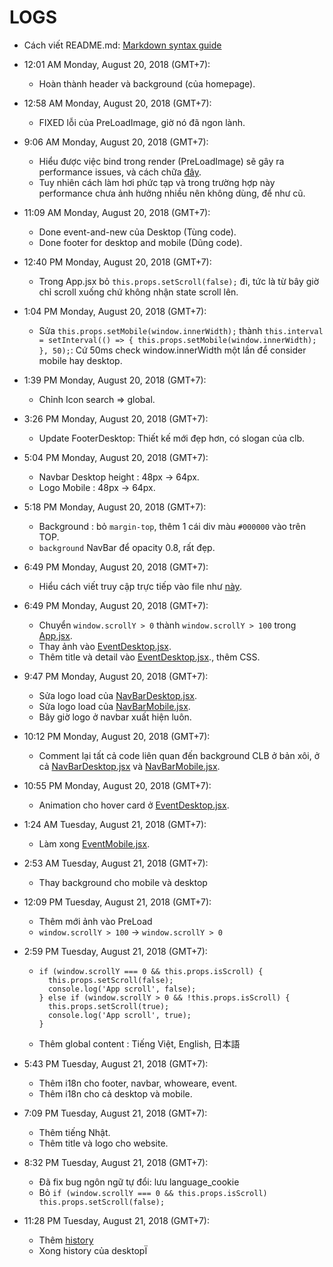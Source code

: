 # LOGS

- Cách viết README.md: [Markdown syntax guide](https://confluence.atlassian.com/bitbucketserver/markdown-syntax-guide-776639995.html)

- 12:01 AM Monday, August 20, 2018 (GMT+7):

  - Hoàn thành header và background (của homepage).

- 12:58 AM Monday, August 20, 2018 (GMT+7):

  - FIXED lỗi của PreLoadImage, giờ nó đã ngon lành.

- 9:06 AM Monday, August 20, 2018 (GMT+7):

  - Hiểu được việc bind trong render (PreLoadImage) sẽ gây ra performance issues, và cách chữa [đây](https://medium.freecodecamp.org/react-pattern-extract-child-components-to-avoid-binding-e3ad8310725e).
  - Tuy nhiên cách làm hơi phức tạp và trong trường hợp này performance chưa ảnh hưởng nhiều nên không dùng, để như cũ.

- 11:09 AM Monday, August 20, 2018 (GMT+7):

  - Done event-and-new của Desktop (Tùng code).
  - Done footer for desktop and mobile (Dũng code).

- 12:40 PM Monday, August 20, 2018 (GMT+7):

  - Trong App.jsx bỏ `this.props.setScroll(false);` đi, tức là từ bây giờ chỉ scroll xuống chứ không nhận state scroll lên.

- 1:04 PM Monday, August 20, 2018 (GMT+7):

  - Sửa `this.props.setMobile(window.innerWidth);` thành `this.interval = setInterval(() => { this.props.setMobile(window.innerWidth); }, 50);`: Cứ 50ms check window.innerWidth một lần để consider mobile hay desktop.

- 1:39 PM Monday, August 20, 2018 (GMT+7):

  - Chỉnh Icon search => global.

- 3:26 PM Monday, August 20, 2018 (GMT+7):

  - Update FooterDesktop: Thiết kế mới đẹp hơn, có slogan của clb.

- 5:04 PM Monday, August 20, 2018 (GMT+7):

  - Navbar Desktop height : 48px -> 64px.
  - Logo Mobile : 48px -> 64px.

- 5:18 PM Monday, August 20, 2018 (GMT+7):

  - Background : bỏ `margin-top`, thêm 1 cái div màu `#000000` vào trên TOP.
  - `background` NavBar để opacity 0.8, rất đẹp.

- 6:49 PM Monday, August 20, 2018 (GMT+7):

  - Hiểu cách viết truy cập trực tiếp vào file như [này](./src/components/App.jsx).

- 6:49 PM Monday, August 20, 2018 (GMT+7):

  - Chuyển `window.scrollY > 0` thành `window.scrollY > 100` trong [App.jsx](./src/components/App.jsx).
  - Thay ảnh vào [EventDesktop.jsx](./src/components/homepage/event-and-new/EventDesktop.jsx).
  - Thêm title và detail vào [EventDesktop.jsx](./src/components/homepage/event-and-new/EventDesktop.jsx)., thêm CSS.

- 9:47 PM Monday, August 20, 2018 (GMT+7):

  - Sửa logo load của [NavBarDesktop.jsx](./src/components/navbar/NavBarDesktop.jsx).
  - Sửa logo load của [NavBarMobile.jsx](./src/components/navbar/NavBarMobile.jsx).
  - Bây giờ logo ở navbar xuất hiện luôn.

- 10:12 PM Monday, August 20, 2018 (GMT+7):

  - Comment lại tất cả code liên quan đến background CLB ở bản xôi, ở cả [NavBarDesktop.jsx](./src/components/navbar/NavBarDesktop.jsx) và [NavBarMobile.jsx](./src/components/navbar/NavBarMobile.jsx).

- 10:55 PM Monday, August 20, 2018 (GMT+7):

  - Animation cho hover card ở [EventDesktop.jsx](./src/components/homepage/event-and-new/EventDesktop.jsx).

- 1:24 AM Tuesday, August 21, 2018 (GMT+7):

  - Làm xong [EventMobile.jsx](./src/components/homepage/event-and-new/EventMobile.jsx).

- 2:53 AM Tuesday, August 21, 2018 (GMT+7):

  - Thay background cho mobile và desktop

- 12:09 PM Tuesday, August 21, 2018 (GMT+7):

  - Thêm mới ảnh vào PreLoad
  - `window.scrollY > 100` -> `window.scrollY > 0`

- 2:59 PM Tuesday, August 21, 2018 (GMT+7):

  - ```
    if (window.scrollY === 0 && this.props.isScroll) {
      this.props.setScroll(false);
      console.log('App scroll', false);
    } else if (window.scrollY > 0 && !this.props.isScroll) {
      this.props.setScroll(true);
      console.log('App scroll', true);
    }
    ```
  - Thêm global content : Tiếng Việt, English, 日本語

- 5:43 PM Tuesday, August 21, 2018 (GMT+7):

  - Thêm i18n cho footer, navbar, whoweare, event.
  - Thêm i18n cho cả desktop và mobile.

- 7:09 PM Tuesday, August 21, 2018 (GMT+7):

  - Thêm tiếng Nhật.
  - Thêm title và logo cho website.

- 8:32 PM Tuesday, August 21, 2018 (GMT+7):
  - Đã fix bug ngôn ngữ tự đổi: lưu language_cookie
  - Bỏ `if (window.scrollY === 0 && this.props.isScroll) this.props.setScroll(false);`

- 11:28 PM Tuesday, August 21, 2018 (GMT+7):
  - Thêm [history](./src/components/homepage/history)
  - Xong history của desktopÏ
